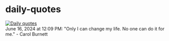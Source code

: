 # daily-quotes
[![Daily quotes](https://github.com/ceepu8/daily-quotes/actions/workflows/daily-quote.yml/badge.svg)](https://github.com/ceepu8/daily-quotes/actions/workflows/daily-quote.yml)<br/>
June 16, 2024 at 12:09 PM: "Only I can change my life. No one can do it for me." - Carol Burnett
